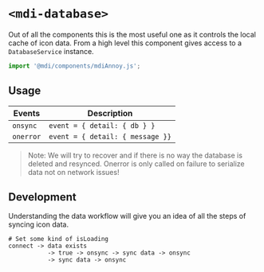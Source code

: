 # `<mdi-database>`

Out of all the components this is the most useful one as it controls the local cache of icon data. From a high level this component gives access to a `DatabaseService` instance.

```typescript
import '@mdi/components/mdiAnnoy.js';
```

## Usage

| Events | Description |
| ------ | ----------- |
| `onsync` | `event = { detail: { db } }` |
| `onerror` | `event = { detail: { message }}` |

> Note: We will try to recover and if there is no way the database is deleted and resynced. Onerror is only called on failure to serialize data not on network issues!


## Development

Understanding the data workflow will give you an idea of all the steps of syncing icon data.

```
# Set some kind of isLoading
connect -> data exists
           -> true -> onsync -> sync data -> onsync
           -> sync data -> onsync
```